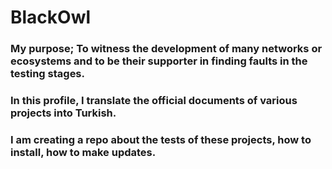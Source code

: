 # BlackOwl

### My purpose; To witness the development of many networks or ecosystems and to be their supporter in finding faults in the testing stages.

### In this profile, I translate the official documents of various projects into Turkish.

### I am creating a repo about the tests of these projects, how to install, how to make updates.
